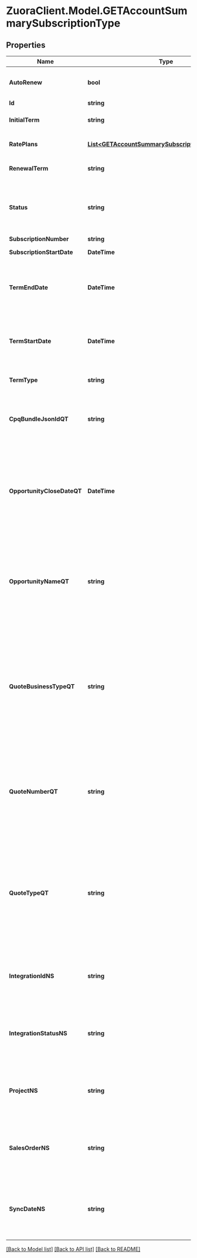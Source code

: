 # ZuoraClient.Model.GETAccountSummarySubscriptionType

## Properties

Name | Type | Description | Notes
------------ | ------------- | ------------- | -------------
**AutoRenew** | **bool** | If &#x60;true&#x60;, auto-renew is enabled. If &#x60;false&#x60;, auto-renew is disabled.  | [optional] 
**Id** | **string** | Subscription ID.  | [optional] 
**InitialTerm** | **string** | Duration of the initial subscription term in whole months.   | [optional] 
**RatePlans** | [**List&lt;GETAccountSummarySubscriptionRatePlanType&gt;**](GETAccountSummarySubscriptionRatePlanType.md) | Container for rate plans for this subscription.  | [optional] 
**RenewalTerm** | **string** | Duration of the renewal term in whole months.  | [optional] 
**Status** | **string** | Subscription status; possible values are: &#x60;Draft&#x60;, &#x60;PendingActivation&#x60;, &#x60;PendingAcceptance&#x60;, &#x60;Active&#x60;, &#x60;Cancelled&#x60;, &#x60;Expired&#x60;.  | [optional] 
**SubscriptionNumber** | **string** | Subscription Number.  | [optional] 
**SubscriptionStartDate** | **DateTime** | Subscription start date.  | [optional] 
**TermEndDate** | **DateTime** | End date of the subscription term. If the subscription is evergreen, this is either null or equal to the cancellation date, as appropriate.  | [optional] 
**TermStartDate** | **DateTime** | Start date of the subscription term. If this is a renewal subscription, this date is different than the subscription start date.  | [optional] 
**TermType** | **string** | Possible values are: &#x60;TERMED&#x60;, &#x60;EVERGREEN&#x60;.  | [optional] 
**CpqBundleJsonIdQT** | **string** | The Bundle product structures from Zuora Quotes if you utilize Bundling in Salesforce. Do not change the value in this field.  | [optional] 
**OpportunityCloseDateQT** | **DateTime** | The closing date of the Opportunity. This field is used in Zuora data sources to report on Subscription metrics. If the subscription originated from Zuora Quotes, the value is populated with the value from Zuora Quotes.  | [optional] 
**OpportunityNameQT** | **string** | The unique identifier of the Opportunity. This field is used in Zuora data sources to report on Subscription metrics. If the subscription originated from Zuora Quotes, the value is populated with the value from Zuora Quotes.  | [optional] 
**QuoteBusinessTypeQT** | **string** | The specific identifier for the type of business transaction the Quote represents such as New, Upsell, Downsell, Renewal or Churn. This field is used in Zuora data sources to report on Subscription metrics. If the subscription originated from Zuora Quotes, the value is populated with the value from Zuora Quotes.  | [optional] 
**QuoteNumberQT** | **string** | The unique identifier of the Quote. This field is used in Zuora data sources to report on Subscription metrics. If the subscription originated from Zuora Quotes, the value is populated with the value from Zuora Quotes.  | [optional] 
**QuoteTypeQT** | **string** | The Quote type that represents the subscription lifecycle stage such as New, Amendment, Renew or Cancel. This field is used in Zuora data sources to report on Subscription metrics. If the subscription originated from Zuora Quotes, the value is populated with the value from Zuora Quotes.  | [optional] 
**IntegrationIdNS** | **string** | ID of the corresponding object in NetSuite. Only available if you have installed the [Zuora Connector for NetSuite](https://www.zuora.com/connect/app/?appId&#x3D;265).  | [optional] 
**IntegrationStatusNS** | **string** | Status of the subscription&#39;s synchronization with NetSuite. Only available if you have installed the [Zuora Connector for NetSuite](https://www.zuora.com/connect/app/?appId&#x3D;265).  | [optional] 
**ProjectNS** | **string** | The NetSuite project that the subscription was created from. Only available if you have installed the [Zuora Connector for NetSuite](https://www.zuora.com/connect/app/?appId&#x3D;265).  | [optional] 
**SalesOrderNS** | **string** | The NetSuite sales order than the subscription was created from. Only available if you have installed the [Zuora Connector for NetSuite](https://www.zuora.com/connect/app/?appId&#x3D;265).  | [optional] 
**SyncDateNS** | **string** | Date when the subscription was synchronized with NetSuite. Only available if you have installed the [Zuora Connector for NetSuite](https://www.zuora.com/connect/app/?appId&#x3D;265).  | [optional] 

[[Back to Model list]](../README.md#documentation-for-models) [[Back to API list]](../README.md#documentation-for-api-endpoints) [[Back to README]](../README.md)

